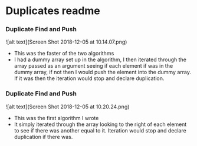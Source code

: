# Duplicates readme

### Duplicate Find and Push

![alt text](Screen Shot 2018-12-05 at 10.14.07.png)

* This was the faster of the two algorithms
* I had a dummy array set up in the algorithm, I then iterated through the array passed as an argument seeing if each element if was in the dummy array, if not then I would push the element into the dummy array. If it was then the iteration would stop and declare duplication.

### Duplicate Find and Push

![alt text](Screen Shot 2018-12-05 at 10.20.24.png)

* This was the first algorithm I wrote
* It simply iterated through the array looking to the right of each element to see if there was another equal to it. Iteration would stop and declare duplication if there was.
